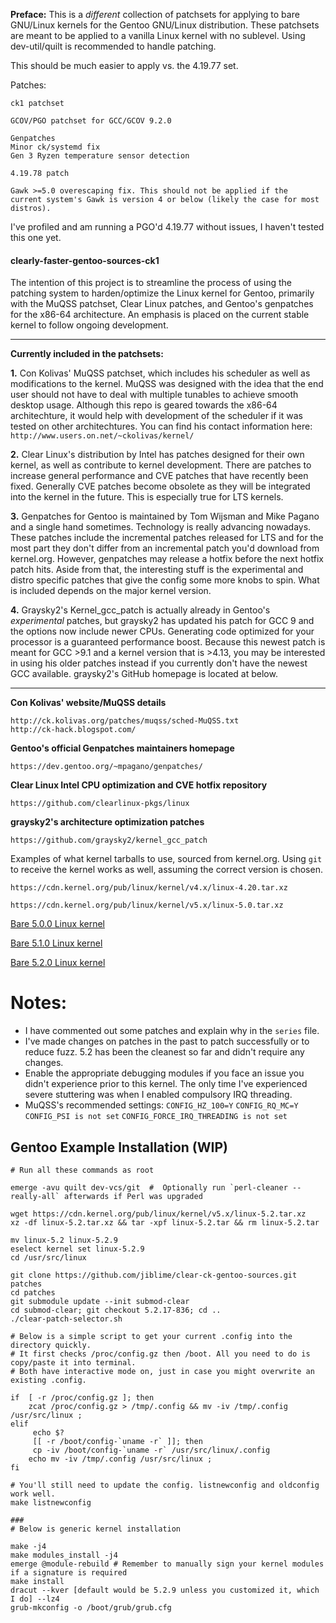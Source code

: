 **Preface:** This is a *different* collection of patchsets for applying to bare GNU/Linux kernels for the Gentoo GNU/Linux distribution. These patchsets are meant to be applied to a vanilla Linux kernel with no sublevel. Using dev-util/quilt is recommended to handle patching.

This should be much easier to apply vs. the 4.19.77 set.

Patches:
```
ck1 patchset

GCOV/PGO patchset for GCC/GCOV 9.2.0

Genpatches
Minor ck/systemd fix
Gen 3 Ryzen temperature sensor detection

4.19.78 patch

Gawk >=5.0 overescaping fix. This should not be applied if the
current system's Gawk is version 4 or below (likely the case for most distros).
```

I've profiled and am running a PGO'd 4.19.77 without issues, I haven't tested this one yet.


#### clearly-faster-gentoo-sources-ck1

The intention of this project is to streamline the process of using the patching system to harden/optimize the Linux kernel for Gentoo, primarily with the MuQSS patchset, Clear Linux patches, and Gentoo's genpatches for the x86-64 architecture. An emphasis is placed on the current stable kernel to follow ongoing development. 

---

**Currently included in the patchsets:**

**1.** Con Kolivas' MuQSS patchset, which includes his scheduler as well as modifications to the kernel. MuQSS was designed with the idea that the end user should not have to deal with multiple tunables to achieve smooth desktop usage. Although this repo is geared towards the x86-64 architechture, it would help with development of the scheduler if it was tested on other architechtures. You can find his contact information here: `http://www.users.on.net/~ckolivas/kernel/`

**2.** Clear Linux's distribution by Intel has patches designed for their own kernel, as well as contribute to kernel development. There are patches to increase general performance and CVE patches that have recently been fixed. Generally CVE patches become obsolete as they will be integrated into the kernel in the future. This is especially true for LTS kernels.

**3.** Genpatches for Gentoo is maintained by Tom Wijsman and Mike Pagano and a single hand sometimes. Technology is really advancing nowadays. These patches include the incremental patches released for LTS and for the most part they don't differ from an incremental patch you'd download from kernel.org. However, genpatches may release a hotfix before the next hotfix patch hits. Aside from that, the interesting stuff is the experimental and distro specific patches that give the config some more knobs to spin. What is included depends on the major kernel version.

**4.** Graysky2's Kernel_gcc_patch is actually already in Gentoo's *experimental* patches, but graysky2 has updated his patch for GCC 9 and the options now include newer CPUs. Generating code optimized for your processor is a guaranteed performance boost. Because this newest patch is meant for GCC >9.1 and a kernel version that is >4.13, you may be interested in using his older patches instead if you currently don't have the newest GCC available. graysky2's GitHub homepage is located at below.


---


**Con Kolivas' website/MuQSS details**
```
http://ck.kolivas.org/patches/muqss/sched-MuQSS.txt
http://ck-hack.blogspot.com/
```
**Gentoo's official Genpatches maintainers homepage**
```
https://dev.gentoo.org/~mpagano/genpatches/
```
**Clear Linux Intel CPU optimization and CVE hotfix repository**
```
https://github.com/clearlinux-pkgs/linux
```
**graysky2's architecture optimization patches**
```
https://github.com/graysky2/kernel_gcc_patch
```


Examples of what kernel tarballs to use, sourced from kernel.org. Using `git` to receive the kernel works as well, assuming the correct version is chosen.

`https://cdn.kernel.org/pub/linux/kernel/v4.x/linux-4.20.tar.xz`

`https://cdn.kernel.org/pub/linux/kernel/v5.x/linux-5.0.tar.xz`

[Bare 5.0.0 Linux kernel](https://cdn.kernel.org/pub/linux/kernel/v5.x/linux-5.0.tar.xz)

[Bare 5.1.0 Linux kernel](https://cdn.kernel.org/pub/linux/kernel/v5.x/linux-5.1.tar.xz)

[Bare 5.2.0 Linux kernel](https://cdn.kernel.org/pub/linux/kernel/v5.x/linux-5.2.tar.xz)

# Notes:

- I have commented out some patches and explain why in the `series` file. 
- I've made changes on patches in the past to patch successfully or to reduce fuzz. 5.2 has been the cleanest so far and didn't require any changes.
- Enable the appropriate debugging modules if you face an issue you didn't experience prior to this kernel. The only time I've experienced severe stuttering was when I enabled compulsory IRQ threading. 
- MuQSS's recommended settings: `CONFIG_HZ_100=Y` `CONFIG_RQ_MC=Y` `CONFIG_PSI is not set` `CONFIG_FORCE_IRQ_THREADING is not set`


## Gentoo Example Installation (WIP)
```
# Run all these commands as root

emerge -avu quilt dev-vcs/git  #  Optionally run `perl-cleaner --really-all` afterwards if Perl was upgraded

wget https://cdn.kernel.org/pub/linux/kernel/v5.x/linux-5.2.tar.xz
xz -df linux-5.2.tar.xz && tar -xpf linux-5.2.tar && rm linux-5.2.tar

mv linux-5.2 linux-5.2.9
eselect kernel set linux-5.2.9
cd /usr/src/linux

git clone https://github.com/jiblime/clear-ck-gentoo-sources.git patches
cd patches
git submodule update --init submod-clear
cd submod-clear; git checkout 5.2.17-836; cd ..
./clear-patch-selector.sh

# Below is a simple script to get your current .config into the directory quickly.
# It first checks /proc/config.gz then /boot. All you need to do is copy/paste it into terminal.
# Both have interactive mode on, just in case you might overwrite an existing .config.

if  [ -r /proc/config.gz ]; then
	zcat /proc/config.gz > /tmp/.config && mv -iv /tmp/.config /usr/src/linux ;
elif
	 echo $?
	 [[ -r /boot/config-`uname -r` ]]; then
     cp -iv /boot/config-`uname -r` /usr/src/linux/.config
	echo mv -iv /tmp/.config /usr/src/linux ;
fi

# You'll still need to update the config. listnewconfig and oldconfig work well.
make listnewconfig

###
# Below is generic kernel installation

make -j4
make modules_install -j4
emerge @module-rebuild # Remember to manually sign your kernel modules if a signature is required
make install
dracut --kver [default would be 5.2.9 unless you customized it, which I do] --lz4
grub-mkconfig -o /boot/grub/grub.cfg
